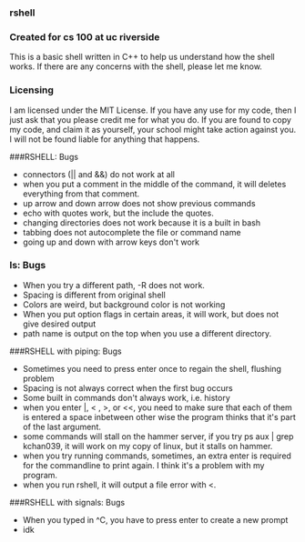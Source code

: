 ### rshell 

### Created for cs 100 at uc riverside

This is a basic shell written in C++ to help us understand how the shell works.
If there are any concerns with the shell, please let me know.

### Licensing
I am licensed under the MIT License. If you have any use for my code, then I just ask that you please credit me for what you do. If you are found to copy my code, and claim it as yourself, your school might take action against you. I will not be found liable for anything that happens.

###RSHELL: Bugs

* connectors (|| and &&) do not work at all
* when you put a comment in the middle of the command, it will deletes everything from that comment.
* up arrow and down arrow does not show previous commands
* echo with quotes work, but the include the quotes.
* changing directories does not work because it is a built in bash
* tabbing does not autocomplete the file or command name
* going up and down with arrow keys don't work 

### ls: Bugs

* When you try a different path, -R does not work.
* Spacing is different from original shell
* Colors are weird, but background color is not working
* When you put option flags in certain areas, it will work, but does not give desired output
* path name is output on the top when you use a different directory.


###RSHELL with piping: Bugs
* Sometimes you need to press enter once to regain the shell, flushing problem
* Spacing is not always correct when the first bug occurs
* Some built in commands don't always work, i.e. history
* when you enter |, < , >, or <<, you need to make sure that each of them is entered a space inbetween
other wise the program thinks that it's part of the last argument.
* some commands will stall on the hammer server, if you try ps aux | grep kchan039, it will work on my copy of linux, but it stalls on hammer.
* when you try running commands, sometimes, an extra enter is required for the commandline to print again. I think it's a problem with my program.
* when you run rshell, it will output a file error with <.


###RSHELL with signals: Bugs
* When you typed in ^C, you have to press enter to create a new prompt
* idk
